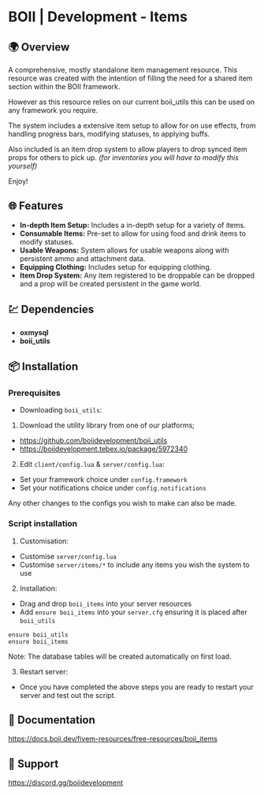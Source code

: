 # BOII | Development - Items

## 🌍 Overview

A comprehensive, mostly standalone item management resource. 
This resource was created with the intention of filling the need for a shared item section within the BOII framework. 

However as this resource relies on our current boii_utils this can be used on any framework you require. 

The system includes a extensive item setup to allow for on use effects, from handling progress bars, modifying statuses, to applying buffs. 

Also included is an item drop system to allow players to drop synced item props for others to pick up.
*(for inventories you will have to modify this yourself)*

Enjoy!

## 🌐 Features

- **In-depth Item Setup:** Includes a in-depth setup for a variety of items.
- **Consumable Items:** Pre-set to allow for using food and drink items to modify statuses.
- **Usable Weapons:** System allows for usable weapons along with persistent ammo and attachment data.
- **Equipping Clothing:** Includes setup for equipping clothing.
- **Item Drop System:** Any item registered to be droppable can be dropped and a prop will be created persistent in the game world.

## 💹 Dependencies

- **oxmysql**
- **boii_utils**

## 📦 Installation

### Prerequisites

- Downloading `boii_utils`:

1. Download the utility library from one of our platforms; 

- https://github.com/boiidevelopment/boii_utils
- https://boiidevelopment.tebex.io/package/5972340

2. Edit `client/config.lua` & `server/config.lua`:

- Set your framework choice under `config.framework`
- Set your notifications choice under `config.notifications`

Any other changes to the configs you wish to make can also be made.

### Script installation

1. Customisation:

- Customise `server/config.lua`
- Customise `server/items/*` to include any items you wish the system to use

2. Installation:

- Drag and drop `boii_items` into your server resources
- Add `ensure boii_items` into your `server.cfg` ensuring it is placed after `boii_utils`

```
ensure boii_utils
ensure boii_items
```

Note: The database tables will be created automatically on first load.

3. Restart server:

- Once you have completed the above steps you are ready to restart your server and test out the script.

## 📝 Documentation

https://docs.boii.dev/fivem-resources/free-resources/boii_items

## 📩 Support

https://discord.gg/boiidevelopment
